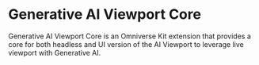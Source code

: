 # Generative AI Viewport Core

Generative AI Viewport Core is an Omniverse Kit extension that provides a core for both headless and UI version of the AI Viewport to leverage live viewport with Generative AI.
